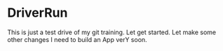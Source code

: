 # DriverRun
This is just a test drive of my git training. 
Let get started. Let make some other changes
I need to build an App verY soon.
